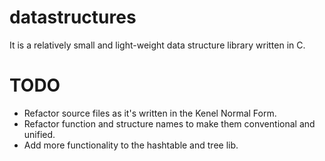 # datastructures
It is a relatively small and light-weight data structure library written in C.

# TODO
- Refactor source files as it's written in the Kenel Normal Form.
- Refactor function and structure names to make them conventional and unified.
- Add more functionality to the hashtable and tree lib.
